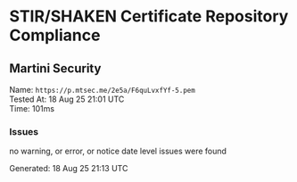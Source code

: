 # STIR/SHAKEN Certificate Repository Compliance

## Martini Security

Name: `https://p.mtsec.me/2e5a/F6quLvxfYf-5.pem`\
Tested At: 18 Aug 25 21:01 UTC\
Time: 101ms

### Issues

no warning, or error, or notice date level issues were found

Generated: 18 Aug 25 21:13 UTC